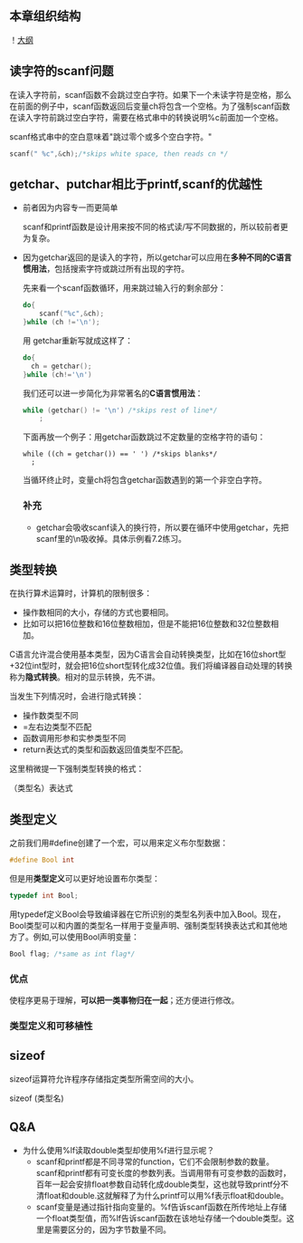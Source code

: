 ## 本章组织结构

！[大纲](https://github.com/sail-Yang/image/raw/main/%E5%9F%BA%E6%9C%AC%E7%B1%BB%E5%9E%8B.png)

##  读字符的scanf问题

在读入字符前，scanf函数不会跳过空白字符。如果下一个未读字符是空格，那么在前面的例子中，scanf函数返回后变量ch将包含一个空格。为了强制scanf函数在读入字符前跳过空白字符，需要在格式串中的转换说明%c前面加一个空格。

scanf格式串中的空白意味着"跳过零个或多个空白字符。"

```c
scanf(" %c",&ch);/*skips white space, then reads cn */
```

##  getchar、putchar相比于printf,scanf的优越性

- 前者因为内容专一而更简单

  scanf和printf函数是设计用来按不同的格式读/写不同数据的，所以较前者更为复杂。

- 因为getchar返回的是读入的字符，所以getchar可以应用在**多种不同的C语言惯用法**，包括搜索字符或跳过所有出现的字符。

  先来看一个scanf函数循环，用来跳过输入行的剩余部分：

  ```c
  do{
      scanf("%c",&ch); 
  }while (ch !='\n');
  ```

  用 getchar重新写就成这样了：

  ```c
  do{
  	ch = getchar();
  }while (ch!='\n')
  ```

  我们还可以进一步简化为非常著名的**C语言惯用法**：

  ```c
  while (getchar() != '\n') /*skips rest of line*/
      ;
  ```

  下面再放一个例子：用getchar函数跳过不定数量的空格字符的语句：

  ```
  while ((ch = getchar()) == ' ') /*skips blanks*/
  	;
  ```

  当循环终止时，变量ch将包含getchar函数遇到的第一个非空白字符。

  ###  补充

  - getchar会吸收scanf读入的换行符，所以要在循环中使用getchar，先把scanf里的\n吸收掉。具体示例看7.2练习。

##  类型转换

在执行算术运算时，计算机的限制很多：

- 操作数相同的大小，存储的方式也要相同。
- 比如可以把16位整数和16位整数相加，但是不能把16位整数和32位整数相加。

C语言允许混合使用基本类型，因为C语言会自动转换类型，比如在16位short型+32位int型时，就会把16位short型转化成32位值。我们将编译器自动处理的转换称为**隐式转换**。相对的显示转换，先不讲。

当发生下列情况时，会进行隐式转换：

- 操作数类型不同
- =左右边类型不匹配
- 函数调用形参和实参类型不同
- return表达式的类型和函数返回值类型不匹配。

这里稍微提一下强制类型转换的格式：

（类型名）表达式

##  类型定义

之前我们用#define创建了一个宏，可以用来定义布尔型数据：

```c
#define Bool int
```

但是用**类型定义**可以更好地设置布尔类型：

```c
typedef int Bool;
```

用typedef定义Bool会导致编译器在它所识别的类型名列表中加入Bool。现在，Bool类型可以和内置的类型名一样用于变量声明、强制类型转换表达式和其他地方了。例如,可以使用Bool声明变量：

```c
Bool flag; /*same as int flag*/
```

###  优点

使程序更易于理解，**可以把一类事物归在一起**；还方便进行修改。

###  类型定义和可移植性

##  sizeof

sizeof运算符允许程序存储指定类型所需空间的大小。

sizeof (类型名)

##  Q&A

- 为什么使用%lf读取double类型却使用%f进行显示呢？
  - scanf和printf都是不同寻常的function，它们不会限制参数的数量。scanf和printf都有可变长度的参数列表。当调用带有可变参数的函数时，百年一起会安排float参数自动转化成double类型，这也就导致printf分不清float和double.这就解释了为什么printf可以用%f表示float和double。
  - scanf变量是通过指针指向变量的。%f告诉scanf函数在所传地址上存储一个float类型值，而%lf告诉scanf函数在该地址存储一个double类型。这里是需要区分的，因为字节数量不同。

